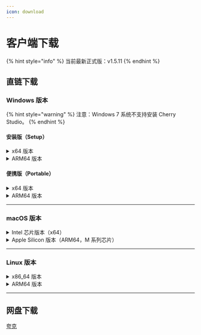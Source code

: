 ```yaml
---
icon: download
---
```


# 客户端下载

{% hint style="info" %}
当前最新正式版：v1.5.11
{% endhint %}

## 直链下载

### Windows 版本

{% hint style="warning" %}
注意：Windows 7 系统不支持安装 Cherry Studio。
{% endhint %}

#### 安装版（Setup）

<details>

<summary>x64 版本</summary>

主线路：

【[Cherry Studio 官网](https://cherry-ai.com/download)】 【[GitHub](https://github.com/CherryHQ/cherry-studio/releases/download/v1.5.11/Cherry-Studio-1.5.11-x64-setup.exe)】

备用线路：

【[线路1](https://download-cf.ocoolai.com/https://github.com/CherryHQ/cherry-studio/releases/download/v1.5.11/Cherry-Studio-1.5.11-x64-setup.exe)】 【[线路2](https://download.ocoolai.com/https://github.com/CherryHQ/cherry-studio/releases/download/v1.5.11/Cherry-Studio-1.5.11-x64-setup.exe)】 【[线路3](https://download.ocoolai.online/https://github.com/CherryHQ/cherry-studio/releases/download/v1.5.11/Cherry-Studio-1.5.11-x64-setup.exe)】

</details>

<details>

<summary>ARM64 版本</summary>

主线路：

【[Cherry Studio 官网](https://cherry-ai.com/download)】 【[GitHub](https://github.com/CherryHQ/cherry-studio/releases/download/v1.5.11/Cherry-Studio-1.5.11-arm64-setup.exe)】

备用线路：

【[线路1](https://download-cf.ocoolai.com/https://github.com/CherryHQ/cherry-studio/releases/download/v1.5.11/Cherry-Studio-1.5.11-arm64-setup.exe)】 【[线路2](https://download.ocoolai.com/https://github.com/CherryHQ/cherry-studio/releases/download/v1.5.11/Cherry-Studio-1.5.11-arm64-setup.exe)】 【[线路3](https://download.ocoolai.online/https://github.com/CherryHQ/cherry-studio/releases/download/v1.5.11/Cherry-Studio-1.5.11-arm64-setup.exe)】

</details>

#### 便携版（Portable）

<details>

<summary>x64 版本</summary>

主线路：

【[Cherry Studio 官网](https://cherry-ai.com/download)】 【[GitHub](https://github.com/CherryHQ/cherry-studio/releases/download/v1.5.11/Cherry-Studio-1.5.11-x64-portable.exe)】

备用线路：

【[线路1](https://download-cf.ocoolai.com/https://github.com/CherryHQ/cherry-studio/releases/download/v1.5.11/Cherry-Studio-1.5.11-x64-portable.exe)】 【[线路2](https://download.ocoolai.com/https://github.com/CherryHQ/cherry-studio/releases/download/v1.5.11/Cherry-Studio-1.5.11-x64-portable.exe)】 【[线路3](https://download.ocoolai.online/https://github.com/CherryHQ/cherry-studio/releases/download/v1.5.11/Cherry-Studio-1.5.11-x64-portable.exe)】

</details>

<details>

<summary>ARM64 版本</summary>

主线路：

【[Cherry Studio 官网](https://cherry-ai.com/download)】 【[GitHub](https://github.com/CherryHQ/cherry-studio/releases/download/v1.5.11/Cherry-Studio-1.5.11-arm64-portable.exe)】

备用线路：

【[线路1](https://download-cf.ocoolai.com/https://github.com/CherryHQ/cherry-studio/releases/download/v1.5.11/Cherry-Studio-1.5.11-arm64-portable.exe)】 【[线路2](https://download.ocoolai.com/https://github.com/CherryHQ/cherry-studio/releases/download/v1.5.11/Cherry-Studio-1.5.11-arm64-portable.exe)】 【[线路3](https://download.ocoolai.online/https://github.com/CherryHQ/cherry-studio/releases/download/v1.5.11/Cherry-Studio-1.5.11-arm64-portable.exe)】

</details>

***

### macOS 版本

<details>

<summary>Intel 芯片版本（x64）</summary>

主线路：

【[Cherry Studio 官网](https://cherry-ai.com/download)】 【[GitHub](https://github.com/CherryHQ/cherry-studio/releases/download/v1.5.11/Cherry-Studio-1.5.11-x64.dmg)】

备用线路：

【[线路1](https://download-cf.ocoolai.com/https://github.com/CherryHQ/cherry-studio/releases/download/v1.5.11/Cherry-Studio-1.5.11.dmg)】 【[线路2](https://download.ocoolai.com/https://github.com/CherryHQ/cherry-studio/releases/download/v1.5.11/Cherry-Studio-1.5.11-x64.dmg)】 【[线路3](https://download.ocoolai.online/https://github.com/CherryHQ/cherry-studio/releases/download/v1.5.11/Cherry-Studio-1.5.11-x64.dmg)】

</details>

<details>

<summary>Apple Silicon 版本（ARM64，M 系列芯片）</summary>

主线路：

【[Cherry Studio 官网](https://cherry-ai.com/download)】 【[GitHub](https://github.com/CherryHQ/cherry-studio/releases/download/v1.5.11/Cherry-Studio-1.5.11-arm64.dmg)】

备用线路：

【[线路1](https://download-cf.ocoolai.com/https://github.com/CherryHQ/cherry-studio/releases/download/v1.5.11/Cherry-Studio-1.5.11-arm64.dmg)】 【[线路2](https://download.ocoolai.com/https://github.com/CherryHQ/cherry-studio/releases/download/v1.5.11/Cherry-Studio-1.5.11-arm64.dmg)】 【[线路3](https://download.ocoolai.online/https://github.com/CherryHQ/cherry-studio/releases/download/v1.5.11/Cherry-Studio-1.5.11-arm64.dmg)】

</details>

***

### Linux 版本

<details>

<summary>x86_64 版本</summary>

主线路：

【[Cherry Studio 官网](https://cherry-ai.com/download)】 【[GitHub](https://github.com/CherryHQ/cherry-studio/releases/download/v1.5.11/Cherry-Studio-1.5.11-x86_64.AppImage)】

备用线路：

【[线路1](https://download-cf.ocoolai.com/https://github.com/CherryHQ/cherry-studio/releases/download/v1.5.11/Cherry-Studio-1.5.11-x86_64.AppImage)】 【[线路2](https://download.ocoolai.com/https://github.com/CherryHQ/cherry-studio/releases/download/v1.5.11/Cherry-Studio-1.5.11-x86_64.AppImage)】 【[线路3](https://download.ocoolai.online/https://github.com/CherryHQ/cherry-studio/releases/download/v1.5.11/Cherry-Studio-1.5.11-x86_64.AppImage)】

</details>

<details>

<summary>ARM64 版本</summary>

主线路：

【[Cherry Studio 官网](https://cherry-ai.com/download)】 【[GitHub](https://github.com/CherryHQ/cherry-studio/releases/download/v1.5.11/Cherry-Studio-1.5.11-arm64.AppImage)】

备用线路：

【[线路1](https://download-cf.ocoolai.com/https://github.com/CherryHQ/cherry-studio/releases/download/v1.5.11/Cherry-Studio-1.5.11-arm64.AppImage)】 【[线路2](https://download.ocoolai.com/https://github.com/CherryHQ/cherry-studio/releases/download/v1.5.11/Cherry-Studio-1.5.11-arm64.AppImage)】 【[线路3](https://download.ocoolai.online/https://github.com/CherryHQ/cherry-studio/releases/download/v1.5.11/Cherry-Studio-1.5.11-arm64-AppImage)】

</details>

***

## 网盘下载

[夸克](https://pan.quark.cn/s/4044324d0ecd#/list/share)
